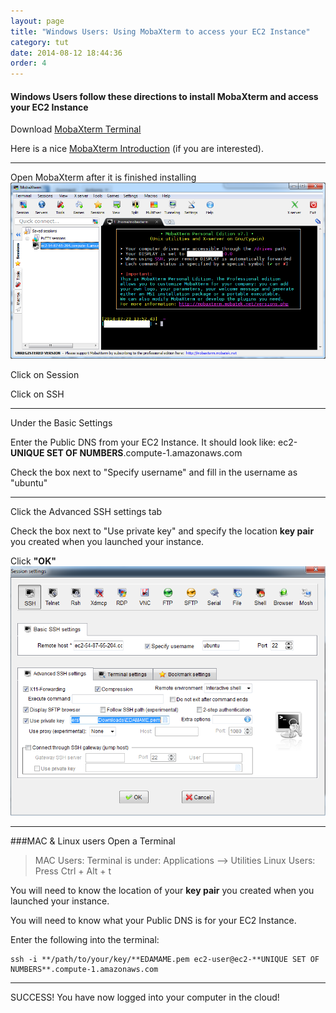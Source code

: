 ```yaml
---
layout: page
title: "Windows Users: Using MobaXterm to access your EC2 Instance"
category: tut
date: 2014-08-12 18:44:36
order: 4
---
```


#### Windows Users follow these directions to install MobaXterm and access your EC2 Instance

Download [MobaXterm Terminal](http://mobaxterm.mobatek.net/MobaXterm_Setup_7.1.msi)

Here is a nice [MobaXterm Introduction](http://mobaxterm.mobatek.net/) (if you are interested).

* * *
Open MobaXterm after it is finished installing
![What MobaXterm looks like](https://github.com/KWHall/DataCarpentry/raw/master/Pictures/DataCarpentry/MobaXterm.png)

Click on Session

Click on SSH

* * *
Under the Basic Settings

Enter the Public DNS from your EC2 Instance. It should look like: ec2-**UNIQUE SET OF NUMBERS**.compute-1.amazonaws.com

Check the box next to "Specify username" and fill in the username as "ubuntu"
* * *
Click the Advanced SSH settings tab

Check the box next to "Use private key" and specify the location **key pair** you created when you launched your instance.

Click **"OK"**
![How to start a sesssion](https://github.com/KWHall/DataCarpentry/raw/master/Pictures/DataCarpentry/Start_Session.png)

* * *

###MAC & Linux users
Open a Terminal
>  MAC Users: Terminal is under: Applications --> Utilities
>Linux Users: Press Ctrl + Alt + t

You will need to know the location of your **key pair** you created when you launched your instance.

You will need to know what your Public DNS is for your EC2 Instance.

Enter the following into the terminal:
~~~
ssh -i **/path/to/your/key/**EDAMAME.pem ec2-user@ec2-**UNIQUE SET OF NUMBERS**.compute-1.amazonaws.com
~~~

* * *

SUCCESS! You have now logged into your computer in the cloud!

